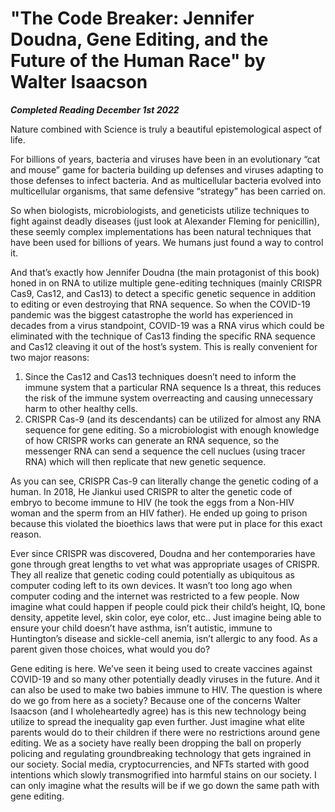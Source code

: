 # "The Code Breaker: Jennifer Doudna, Gene Editing, and the Future of the Human Race" by Walter Isaacson

***Completed Reading December 1st 2022***

Nature combined with Science is truly a beautiful epistemological aspect of life.

For billions of years, bacteria and viruses have been in an evolutionary “cat and mouse” game for bacteria building up defenses and viruses adapting to those defenses to infect bacteria. And as multicellular bacteria evolved into multicellular organisms, that same defensive “strategy” has been carried on.

So when biologists, microbiologists, and geneticists utilize techniques to fight against deadly diseases (just look at Alexander Fleming for penicillin), these seemly complex implementations has been natural techniques that have been used for billions of years. We humans just found a way to control it.

And that’s exactly how Jennifer Doudna (the main protagonist of this book) honed in on RNA to utilize multiple gene-editing techniques (mainly CRISPR Cas9, Cas12, and Cas13) to detect a specific genetic sequence in addition to editing or even destroying that RNA sequence. So when the COVID-19 pandemic was the biggest catastrophe the world has experienced in decades from a virus standpoint, COVID-19 was a RNA virus which could be eliminated with the technique of Cas13 finding the specific RNA sequence and Cas12 cleaving it out of the host’s system. This is really convenient for two major reasons:
1. Since the Cas12 and Cas13 techniques doesn’t need to inform the immune system that a particular RNA sequence Is a threat, this reduces the risk of the immune system overreacting and causing unnecessary harm to other healthy cells.
2. CRISPR Cas-9 (and its descendants) can be utilized for almost any RNA sequence for gene editing. So a microbiologist with enough knowledge of how CRISPR works can generate an RNA sequence, so the messenger RNA can send a sequence the cell nuclues (using tracer RNA) which will then replicate that new genetic sequence.

As you can see, CRISPR Cas-9 can literally change the genetic coding of a human. In 2018, He Jiankui used CRISPR to alter the genetic code of embryo to become immune to HIV (he took the eggs from a Non-HIV woman and the sperm from an HIV father). He ended up going to prison because this violated the bioethics laws that were put in place for this exact reason.

Ever since CRISPR was discovered, Doudna and her contemporaries have gone through great lengths to vet what was appropriate usages of CRISPR. They all realize that genetic coding could potentially as ubiquitous as computer coding left to its own devices. It wasn’t too long ago when computer coding and the internet was restricted to a few people. Now imagine what could happen if people could pick their child’s height, IQ, bone density, appetite level, skin color, eye color, etc.. Just imagine being able to ensure your child doesn’t have asthma, isn’t autistic, immune to Huntington’s disease and sickle-cell anemia, isn’t allergic to any food. As a parent given those choices, what would you do?

Gene editing is here. We’ve seen it being used to create vaccines against COVID-19 and so many other potentially deadly viruses in the future. And it can also be used to make two babies immune to HIV. The question is where do we go from here as a society? Because one of the concerns Walter Isaacson (and I wholeheartedly agree) has is this new technology being utilize to spread the inequality gap even further. Just imagine what elite parents would do to their children if there were no restrictions around gene editing. We as a society have really been dropping the ball on properly policing and regulating groundbreaking technology that gets ingrained in our society. Social media, cryptocurrencies, and NFTs started with good intentions which slowly transmogrified into harmful stains on our society. I can only imagine what the results will be if we go down the same path with gene editing.
